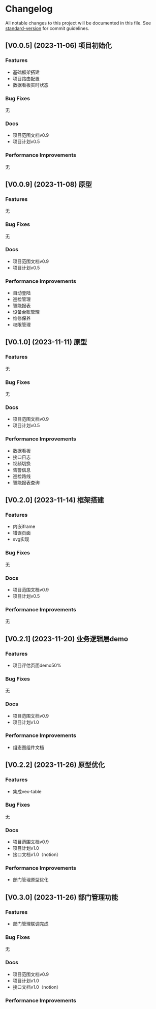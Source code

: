 # Changelog

All notable changes to this project will be documented in this file. See [standard-version](https://github.com/conventional-changelog/standard-version) for commit guidelines.

## [V0.0.5] (2023-11-06) 项目初始化

### Features

- 基础框架搭建
- 项目路由配置
- 数据看板实时状态

### Bug Fixes

无

### Docs

- 项目范围文档v0.9
- 项目计划v0.5

### Performance Improvements

无

## [V0.0.9] (2023-11-08) 原型

### Features
无

### Bug Fixes

无

### Docs

- 项目范围文档v0.9
- 项目计划v0.5

### Performance Improvements

- 自动登陆
- 巡检管理
- 智能报表
- 设备台账管理
- 维修保养
- 权限管理

## [V0.1.0] (2023-11-11) 原型

### Features
无

### Bug Fixes

无

### Docs

- 项目范围文档v0.9
- 项目计划v0.5

### Performance Improvements

- 数据看板
- 接口日志
- 视频切换
- 告警信息
- 巡检路线
- 智能报表查询

## [V0.2.0] (2023-11-14) 框架搭建

### Features

- 内嵌iframe
- 错误页面
- svg实现

### Bug Fixes

无

### Docs

- 项目范围文档v0.9
- 项目计划v0.5

### Performance Improvements
无

## [V0.2.1] (2023-11-20) 业务逻辑层demo

### Features

- 项目评估页面demo50%

### Bug Fixes

无

### Docs

- 项目范围文档v0.9
- 项目计划v1.0

### Performance Improvements
- 组态图组件文档

## [V0.2.2] (2023-11-26) 原型优化

### Features

- 集成vex-table

### Bug Fixes

无

### Docs

- 项目范围文档v0.9
- 项目计划v1.0
- 接口文档v1.0（notion）

### Performance Improvements
- 部门管理原型优化

## [V0.3.0] (2023-11-26) 部门管理功能

### Features

- 部门管理联调完成
### Bug Fixes

无

### Docs

- 项目范围文档v0.9
- 项目计划v1.0
- 接口文档v1.0（notion）

### Performance Improvements
